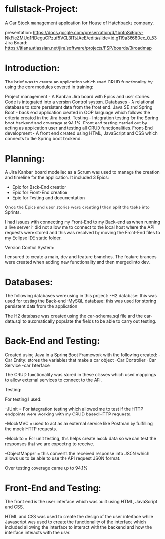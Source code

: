 # fullstack-Project: 
A Car Stock management application for House of Hatchbacks company.

presentation: https://docs.google.com/presentation/d/1bptnSd6grv-NkFieZMUq1NDeguCPzuf5VGL3lTtJAeE/edit#slide=id.g119a36680ec_0_53
Jira Board: https://jtlana.atlassian.net/jira/software/projects/FSP/boards/3/roadmap

# Introduction:

The brief was to create an application which used CRUD functionality by using the core modules covered in training:

Project management - A Kanban Jira board with Epics and user stories. Code is integrated into a version Control system.
Databases - A relational database to store persistant data from the front end.
Java SE and Spring Boot - back end application created in OOP language which follows the criteria created in the Jira board.
Testing - Integration testing for the Spring boot backend and coverage at 94.1%. Front end testing carried out by acting as application user and testing all CRUD functionalities.
Front-End development - A front end created using HTML, JavaScript and CSS which connects to the Spring boot backend.


# Planning:

A Jira Kanban board modelled as a Scrum was used to manage the creation and timeline for the application. It included 3 Epics:
- Epic for Back-End creation
- Epic for Front-End creation
- Epic for Testing and documentation

Once the Epics and user stories were creating I then split the tasks into Sprints.

I had issues with connecting my Front-End to my Back-end as when running a live server it did not allow me to connect to the local host where the API requests were stored and this was resolved by moving the Front-End files to my Eclipse IDE static folder. 

Version Control System:

I ensured to create a main, dev and feature branches. The feature brances were created when adding new functionality and then merged into dev.

# Databases:
The following databases were using in this project:
-H2 database: this was used for testing the Back-end
-MySQL database: this was used for storing persistent data from the application

The H2 database was created using the car-schema.sql file and the car-data.sql to automatically populate the fields to be able to carry out testing.

# Back-End and Testing:
Created using Java in a Spring Boot Framework with the following created:
-Car Entity: stores the variables that make a car object
-Car Controller
-Car Service
-car Interface

The CRUD functionality was stored in these classes which used mappings to allow external services to connect to the API.

Testing:

For testing I used:

-JUnit = For integration testing which allowed me to test if the HTTP endpoints were working with my CRUD based HTTP requests.

-MockMVC = used to act as an external service like Postman by fulfilling the mock HTTP requests.

-Mockito = For unit testing, this helps create mock data so we can test the responses that we are expecting to receive.

-ObjectMapper = this converts the received response into JSON which allows us to be able to use the API request JSON format.

Over testing coverage came up to 94.1%

# Front-End and Testing:
The front end is the user interface which was built using HTML, JavaScript and CSS.

HTML and CSS was used to create the design of the user interface while Javascript was used to create the functionality of the interface which included allowing the interface to interact with the backend and how the interface interacts with the user.
